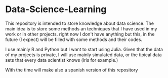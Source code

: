 # Data-Science-Learning
This repository is intended to store knowledge about data science.
The main idea is to store some methods an techniques that I have used in my work or in other projects.
right now I don't have anything but this, in the future (I expect) will be filled with some methods and their codes.

I use mainly R and Python but I want to start using Julia. 
Given that the data of my projects is private, I will use mainly simulated data, or the tipical data sets that every data scientist knows (iris for example.)

With the time will make also a spanish version of this repository
